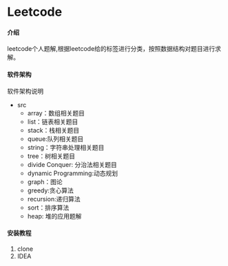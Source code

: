 # Leetcode

#### 介绍
leetcode个人题解,根据leetcode给的标签进行分类，按照数据结构对题目进行求解。

#### 软件架构
软件架构说明
- src
  - array：数组相关题目
  - list：链表相关题目
  - stack：栈相关题目
  - queue:队列相关题目
  - string：字符串处理相关题目
  - tree：树相关题目
  - divide Conquer: 分治法相关题目
  - dynamic Programming:动态规划
  - graph：图论
  - greedy:贪心算法
  - recursion:递归算法
  - sort：排序算法
  - heap: 堆的应用题解



#### 安装教程

1.  clone
2.  IDEA
